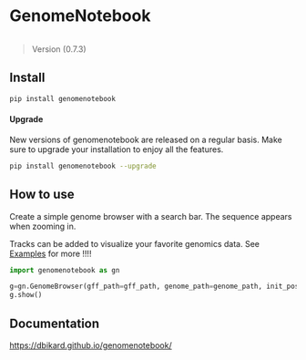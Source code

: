 # GenomeNotebook

<!-- WARNING: THIS FILE WAS AUTOGENERATED! DO NOT EDIT! -->

``` python
```

> Version (0.7.3)

## Install

``` bash
pip install genomenotebook
```

#### Upgrade

New versions of genomenotebook are released on a regular basis. Make
sure to upgrade your installation to enjoy all the features.

``` bash
pip install genomenotebook --upgrade
```

## How to use

Create a simple genome browser with a search bar. The sequence appears
when zooming in.

Tracks can be added to visualize your favorite genomics data. See
[Examples](https://dbikard.github.io/genomenotebook/examples.html) for
more !!!!

``` python
import genomenotebook as gn
```

``` python
g=gn.GenomeBrowser(gff_path=gff_path, genome_path=genome_path, init_pos=10000)
g.show()
```

## Documentation

<https://dbikard.github.io/genomenotebook/>
